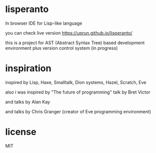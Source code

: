 # lisperanto
In browser IDE for Lisp-like language

you can check live version https://uprun.github.io/lisperanto/

this is a project for AST (Abstract Syntax Tree) based development environment 
plus version control system (in progress)

# inspiration

inspired by Lisp, Haxe, Smalltalk, Dion systems, Hazel, Scratch, Eve

also i was inspired by "The future of programming" talk by Bret Victor

and talks by Alan Kay

and talks by Chris Granger (creator of Eve programming environment)

# license
MIT
